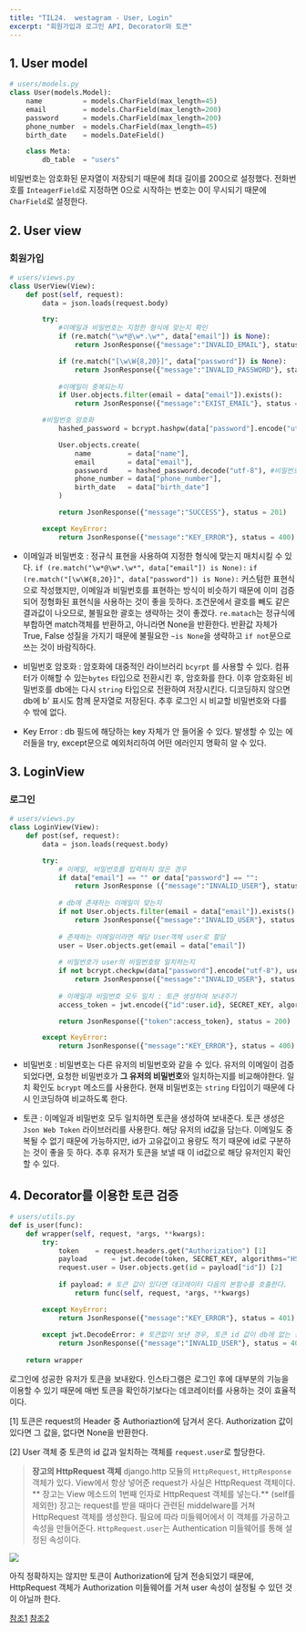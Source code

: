 ```yaml
---
title: "TIL24.  westagram - User, Login"
excerpt: "회원가입과 로그인 API, Decorator와 토큰"
---
```


## 1. User model

```python
# users/models.py
class User(models.Model):
	name          = models.CharField(max_length=45)
	email         = models.CharField(max_length=200)
	password      = models.CharField(max_length=200)
	phone_number  = models.CharField(max_length=45)
	birth_date    = models.DateField()

    class Meta:
        db_table  = "users"
```
비밀번호는 암호화된 문자열이 저장되기 때문에 최대 길이를 200으로 설정했다.
전화번호를 `InteagerField`로 지정하면 0으로 시작하는 번호는 0이 무시되기 때문에 `CharField`로 설정한다.

## 2. User view

### 회원가입
```python
# users/views.py
class UserView(View):
    def post(self, request):
        data = json.loads(request.body)

        try:
            #이메일과 비밀번호는 지정한 형식에 맞는지 확인
            if (re.match("\w*@\w*.\w*", data["email"]) is None):
                return JsonResponse({"message":"INVALID_EMAIL"}, status = 400)

            if (re.match("[\w\W{8,20}]", data["password"]) is None):
                return JsonResponse({"message":"INVALID_PASSWORD"}, status = 400)  
            
            #이메일이 중복되는지
            if User.objects.filter(email = data["email"]).exists():
                return JsonResponse({"message":"EXIST_EMAIL"}, status = 400)

	    #비밀번호 암호화
            hashed_password = bcrypt.hashpw(data["password"].encode("utf-8"), bcrypt.gensalt())

            User.objects.create(
                name         = data["name"],
                email        = data["email"],
                password     = hashed_password.decode("utf-8"), #비밀번호는 db에 문자열로 저장
                phone_number = data["phone_number"],
                birth_date   = data["birth_date"]        
            )

            return JsonResponse({"message":"SUCCESS"}, status = 201)

        except KeyError:
            return JsonResponse({"message":"KEY_ERROR"}, status = 400)
```
* 이메일과 비밀번호 : 정규식 표현을 사용하여 지정한 형식에 맞는지 매치시킬 수 있다. 
`if (re.match("\w*@\w*.\w*", data["email"]) is None):`
`if (re.match("[\w\W{8,20}]", data["password"]) is None):`
커스텀한 표현식으로 작성했지만, 이메일과 비밀번호를 표현하는 방식이 비슷하기 때문에 이미 검증되어 정형화된 표현식을 사용하는 것이 좋을 듯하다.
조건문에서 괄호를 빼도 같은 결과값이 나오므로, 불필요한 괄호는 생략하는 것이 좋겠다.
`re.matach`는 정규식에 부합하면 match객체를 반환하고, 아니라면 None을 반환한다. 반환값 자체가 True, False 성질을 가지기 때문에 불필요한 `~is None`을 생략하고 `if not`문으로 쓰는 것이 바람직하다.

* 비밀번호 암호화 : 암호화에 대중적인 라이브러리 `bcyrpt` 를 사용할 수 있다. 컴퓨터가 이해할 수 있는`bytes` 타입으로 전환시킨 후, 암호화를 한다. 이후 암호화된 비밀번호를 db에는 다시 `string` 타입으로 전환하여 저장시킨다. 디코딩하지 않으면 db에 b' 표시도 함께 문자열로 저장된다. 추후 로그인 시 비교할 비밀번호와 다를 수 밖에 없다.

* Key Error : db 필드에 해당하는 key 자체가 안 들어올 수 있다. 발생할 수 있는 에러들을 try, except문으로 예외처리하여 어떤 에러인지 명확히 알 수 있다.

## 3. LoginView
### 로그인
```python
# users/views.py
class LoginView(View):
    def post(sef, request):
        data = json.loads(request.body)

        try:
            # 이메일, 비밀번호를 입력하지 않은 경우
            if data["email"] == "" or data["password"] == "":
                return JsonResponse ({"message":"INVALID_USER"}, status = 401)
	    
            # db에 존재하는 이메일이 맞는지
            if not User.objects.filter(email = data["email"]).exists():
                return JsonResponse({"message":"INVALID_USER"}, status = 401)
	    
            # 존재하는 이메일이라면 해당 User객체 user로 할당
            user = User.objects.get(email = data["email"])
            
            # 비밀번호가 user의 비밀번호랑 일치하는지
            if not bcrypt.checkpw(data["password"].encode("utf-8"), user.password.encode("utf-8")):
                return JsonResponse({"message":"INVALID_USER"}, status = 401)
	    
            # 이메일과 비밀번호 모두 일치 : 토큰 생성하여 보내주기
            access_token = jwt.encode({"id":user.id}, SECRET_KEY, algorithm="HS256")

            return JsonResponse({"token":access_token}, status = 200)

        except KeyError:
            return JsonResponse({"message":"KEY_ERROR"}, status = 400)
```
* 비밀번호 : 비밀번호는 다른 유저의 비밀번호와 같을 수 있다. 유저의 이메일이 검증되었다면, 요청한 비밀번호가 **그 유저의 비밀번호**와 일치하는지를 비교해야한다. 일치 확인도 `bcrypt` 메소드를 사용한다. 현재 비밀번호는 `string` 타입이기 때문에 다시 인코딩하여 비교하도록 한다.

* 토큰 : 이메일과 비밀번호 모두 일치하면 토큰을 생성하여 보내준다. 토큰 생성은 `Json Web Token` 라이브러리를 사용한다. 해당 유저의 id값을 담는다. 이메일도 중복될 수 없기 때문에 가능하지만, id가 고유값이고 용량도 적기 때문에 id로 구분하는 것이 좋을 듯 하다. 추후 유저가 토큰을 보낼 때 이 id값으로 해당 유저인지 확인할 수 있다.

## 4. Decorator를 이용한 토큰 검증

```python
# users/utils.py
def is_user(func):
    def wrapper(self, request, *args, **kwargs):        
        try:
            token 	 = request.headers.get("Authorization") [1]
            payload      = jwt.decode(token, SECRET_KEY, algorithms="HS256") # 인코딩 및 해싱된 토큰을 디코딩해준다
            request.user = User.objects.get(id = payload["id"]) [2]
                        
            if payload: # 토큰 값이 있다면 데코레이터 다음의 본함수를 호출한다.
                return func(self, request, *args, **kwargs)

        except KeyError:
            return JsonResponse({"message":"KEY_ERROR"}, status = 401)
        
        except jwt.DecodeError: # 토큰없이 보낸 경우, 토큰 id 값이 db에 없는 경우
            return JsonResponse({"message":"INVALID_USER"}, status = 401)
        
    return wrapper
```
로그인에 성공한 유저가 토큰을 보내왔다. 인스타그램은 로그인 후에 대부분의 기능을 이용할 수 있기 때문에 매번 토큰을 확인하기보다는 데코레이터를 사용하는 것이 효율적이다.

[1] 토큰은 request의 Header 중 Authoriaztion에 담겨서 온다. Authorization 값이 있다면 그 값을, 없다면 None을 반환한다. 

[2] User 객체 중 토큰의 id 값과 일치하는 객체를 `request.user`로 할당한다.
> **장고의 HttpRequest 객체**
django.http 모듈의 `HttpRequest`, `HttpResponse` 객체가 있다. 
View에서 항상 넣어준 request가 사실은 HttpRequest 객체이다. ** 장고는 View 메소드의 1번째 인자로 HttpRequest 객체를 넣는다.** (self를 제외한)
장고는 request를 받을 때마다 관련된 middelware를 거쳐 HttpRequest 객체를 생성한다. 필요에 따라 미들웨어에서 이 객체를 가공하고 속성을 만들어준다.
`HttpRequest.user`는 Authentication 미들웨어를 통해 설정된 속성이다. 


<div><img src="https://images.velog.io/images/byoungju1012/post/ada04bfa-e746-435f-bd6b-6e866715272d/%E1%84%89%E1%85%B3%E1%84%8F%E1%85%B3%E1%84%85%E1%85%B5%E1%86%AB%E1%84%89%E1%85%A3%E1%86%BA%202021-07-31%20%E1%84%8B%E1%85%A9%E1%84%92%E1%85%AE%208.28.35.png"></div>

아직 정확하지는 않지만 토큰이 Authorization에 담겨 전송되었기 때문에, HttpRequest 객체가 Authorization 미들웨어를 거쳐 user 속성이 설정될 수 있던 것이 아닐까 한다.

<a href="https://supplementary.tistory.com/255">참조1</a>
<a href="https://docs.djangoproject.com/ko/3.2/ref/request-response/">참조2</a>
